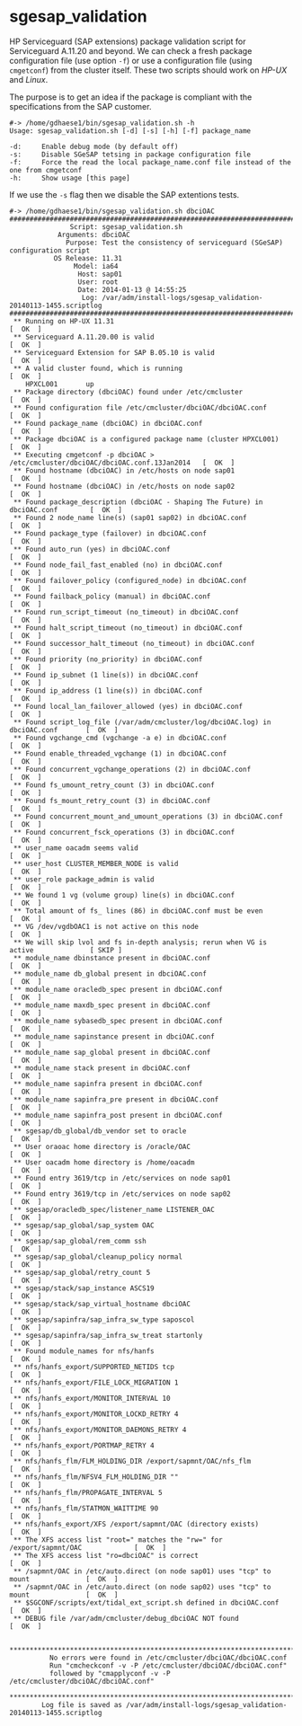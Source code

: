 sgesap_validation
=================

HP Serviceguard (SAP extensions) package validation script for Serviceguard A.11.20 and beyond. We can check a fresh package configuration file (use option `-f`) or use a configuration file (using `cmgetconf`) from the cluster itself. These two scripts should work on _HP-UX_ and _Linux_.

The purpose is to get an idea if the package is compliant with the specifications from the SAP customer.

    #-> /home/gdhaese1/bin/sgesap_validation.sh -h
    Usage: sgesap_validation.sh [-d] [-s] [-h] [-f] package_name

    -d:     Enable debug mode (by default off)
    -s:     Disable SGeSAP tetsing in package configuration file
    -f:     Force the read the local package_name.conf file instead of the one from cmgetconf
    -h:     Show usage [this page]

If we use the `-s` flag then we disable the SAP extentions tests.

    #-> /home/gdhaese1/bin/sgesap_validation.sh dbciOAC
    ###############################################################################################
                   Script: sgesap_validation.sh
                Arguments: dbciOAC
                  Purpose: Test the consistency of serviceguard (SGeSAP) configuration script
               OS Release: 11.31
                    Model: ia64
                     Host: sap01
                     User: root
                     Date: 2014-01-13 @ 14:55:25
                      Log: /var/adm/install-logs/sgesap_validation-20140113-1455.scriptlog
    ###############################################################################################
     ** Running on HP-UX 11.31                                                           [  OK  ]
     ** Serviceguard A.11.20.00 is valid                                                 [  OK  ]
     ** Serviceguard Extension for SAP B.05.10 is valid                                  [  OK  ]
     ** A valid cluster found, which is running                                          [  OK  ]
        HPXCL001       up
     ** Package directory (dbciOAC) found under /etc/cmcluster                           [  OK  ]
     ** Found configuration file /etc/cmcluster/dbciOAC/dbciOAC.conf                     [  OK  ]
     ** Found package_name (dbciOAC) in dbciOAC.conf                                     [  OK  ]
     ** Package dbciOAC is a configured package name (cluster HPXCL001)                  [  OK  ]
     ** Executing cmgetconf -p dbciOAC > /etc/cmcluster/dbciOAC/dbciOAC.conf.13Jan2014   [  OK  ]
     ** Found hostname (dbciOAC) in /etc/hosts on node sap01                             [  OK  ]
     ** Found hostname (dbciOAC) in /etc/hosts on node sap02                             [  OK  ]
     ** Found package_description (dbciOAC - Shaping The Future) in  dbciOAC.conf        [  OK  ]
     ** Found 2 node_name line(s) (sap01 sap02) in dbciOAC.conf                          [  OK  ]
     ** Found package_type (failover) in dbciOAC.conf                                    [  OK  ]
     ** Found auto_run (yes) in dbciOAC.conf                                             [  OK  ]
     ** Found node_fail_fast_enabled (no) in dbciOAC.conf                                [  OK  ]
     ** Found failover_policy (configured_node) in dbciOAC.conf                          [  OK  ]
     ** Found failback_policy (manual) in dbciOAC.conf                                   [  OK  ]
     ** Found run_script_timeout (no_timeout) in dbciOAC.conf                            [  OK  ]
     ** Found halt_script_timeout (no_timeout) in dbciOAC.conf                           [  OK  ]
     ** Found successor_halt_timeout (no_timeout) in dbciOAC.conf                        [  OK  ]
     ** Found priority (no_priority) in dbciOAC.conf                                     [  OK  ]
     ** Found ip_subnet (1 line(s)) in dbciOAC.conf                                      [  OK  ]
     ** Found ip_address (1 line(s)) in dbciOAC.conf                                     [  OK  ]
     ** Found local_lan_failover_allowed (yes) in dbciOAC.conf                           [  OK  ]
     ** Found script_log_file (/var/adm/cmcluster/log/dbciOAC.log) in dbciOAC.conf       [  OK  ]
     ** Found vgchange_cmd (vgchange -a e) in dbciOAC.conf                               [  OK  ]
     ** Found enable_threaded_vgchange (1) in dbciOAC.conf                               [  OK  ]
     ** Found concurrent_vgchange_operations (2) in dbciOAC.conf                         [  OK  ]
     ** Found fs_umount_retry_count (3) in dbciOAC.conf                                  [  OK  ]
     ** Found fs_mount_retry_count (3) in dbciOAC.conf                                   [  OK  ]
     ** Found concurrent_mount_and_umount_operations (3) in dbciOAC.conf                 [  OK  ]
     ** Found concurrent_fsck_operations (3) in dbciOAC.conf                             [  OK  ]
     ** user_name oacadm seems valid                                                     [  OK  ]
     ** user_host CLUSTER_MEMBER_NODE is valid                                           [  OK  ]
     ** user_role package_admin is valid                                                 [  OK  ]
     ** We found 1 vg (volume group) line(s) in dbciOAC.conf                             [  OK  ]
     ** Total amount of fs_ lines (86) in dbciOAC.conf must be even                      [  OK  ]
     ** VG /dev/vgdbOAC1 is not active on this node                                      [  OK  ]
     ** We will skip lvol and fs in-depth analysis; rerun when VG is active              [ SKIP ]
     ** module_name dbinstance present in dbciOAC.conf                                   [  OK  ]
     ** module_name db_global present in dbciOAC.conf                                    [  OK  ]
     ** module_name oracledb_spec present in dbciOAC.conf                                [  OK  ]
     ** module_name maxdb_spec present in dbciOAC.conf                                   [  OK  ]
     ** module_name sybasedb_spec present in dbciOAC.conf                                [  OK  ]
     ** module_name sapinstance present in dbciOAC.conf                                  [  OK  ]
     ** module_name sap_global present in dbciOAC.conf                                   [  OK  ]
     ** module_name stack present in dbciOAC.conf                                        [  OK  ]
     ** module_name sapinfra present in dbciOAC.conf                                     [  OK  ]
     ** module_name sapinfra_pre present in dbciOAC.conf                                 [  OK  ]
     ** module_name sapinfra_post present in dbciOAC.conf                                [  OK  ]
     ** sgesap/db_global/db_vendor set to oracle                                         [  OK  ]
     ** User oraoac home directory is /oracle/OAC                                        [  OK  ]
     ** User oacadm home directory is /home/oacadm                                       [  OK  ]
     ** Found entry 3619/tcp in /etc/services on node sap01                              [  OK  ]
     ** Found entry 3619/tcp in /etc/services on node sap02                              [  OK  ]
     ** sgesap/oracledb_spec/listener_name LISTENER_OAC                                  [  OK  ]
     ** sgesap/sap_global/sap_system OAC                                                 [  OK  ]
     ** sgesap/sap_global/rem_comm ssh                                                   [  OK  ]
     ** sgesap/sap_global/cleanup_policy normal                                          [  OK  ]
     ** sgesap/sap_global/retry_count 5                                                  [  OK  ]
     ** sgesap/stack/sap_instance ASCS19                                                 [  OK  ]
     ** sgesap/stack/sap_virtual_hostname dbciOAC                                        [  OK  ]
     ** sgesap/sapinfra/sap_infra_sw_type saposcol                                       [  OK  ]
     ** sgesap/sapinfra/sap_infra_sw_treat startonly                                     [  OK  ]
     ** Found module_names for nfs/hanfs                                                 [  OK  ]
     ** nfs/hanfs_export/SUPPORTED_NETIDS tcp                                            [  OK  ]
     ** nfs/hanfs_export/FILE_LOCK_MIGRATION 1                                           [  OK  ]
     ** nfs/hanfs_export/MONITOR_INTERVAL 10                                             [  OK  ]
     ** nfs/hanfs_export/MONITOR_LOCKD_RETRY 4                                           [  OK  ]
     ** nfs/hanfs_export/MONITOR_DAEMONS_RETRY 4                                         [  OK  ]
     ** nfs/hanfs_export/PORTMAP_RETRY 4                                                 [  OK  ]
     ** nfs/hanfs_flm/FLM_HOLDING_DIR /export/sapmnt/OAC/nfs_flm                         [  OK  ]
     ** nfs/hanfs_flm/NFSV4_FLM_HOLDING_DIR ""                                           [  OK  ]
     ** nfs/hanfs_flm/PROPAGATE_INTERVAL 5                                               [  OK  ]
     ** nfs/hanfs_flm/STATMON_WAITTIME 90                                                [  OK  ]
     ** nfs/hanfs_export/XFS /export/sapmnt/OAC (directory exists)                       [  OK  ]
     ** The XFS access list "root=" matches the "rw=" for /export/sapmnt/OAC             [  OK  ]
     ** The XFS access list "ro=dbciOAC" is correct                                      [  OK  ]
     ** /sapmnt/OAC in /etc/auto.direct (on node sap01) uses "tcp" to mount              [  OK  ]
     ** /sapmnt/OAC in /etc/auto.direct (on node sap02) uses "tcp" to mount              [  OK  ]
     ** $SGCONF/scripts/ext/tidal_ext_script.sh defined in dbciOAC.conf                  [  OK  ]
     ** DEBUG file /var/adm/cmcluster/debug_dbciOAC NOT found                            [  OK  ]
    
            *************************************************************************
              No errors were found in /etc/cmcluster/dbciOAC/dbciOAC.conf
              Run "cmcheckconf -v -P /etc/cmcluster/dbciOAC/dbciOAC.conf"
              followed by "cmapplyconf -v -P /etc/cmcluster/dbciOAC/dbciOAC.conf"
            *************************************************************************
            Log file is saved as /var/adm/install-logs/sgesap_validation-20140113-1455.scriptlog
    

